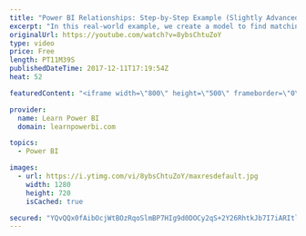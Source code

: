 ```yaml
---
title: "Power BI Relationships: Step-by-Step Example (Slightly Advanced)"
excerpt: "In this real-world example, we create a model to find matching blood donors. This shows you step-by-step how I draft the model and relationships (on paper first) and then bring it to life in Power BI.  FREE Power BI Step-by-Step Tutorial http://www.learnpowerbi.com/bonus 👉 Download Lesson PBIX Files"
originalUrl: https://youtube.com/watch?v=8ybsChtuZoY
type: video
price: Free
length: PT11M39S
publishedDateTime: 2017-12-11T17:19:54Z
heat: 52

featuredContent: "<iframe width=\"800\" height=\"500\" frameborder=\"0\" src=\"https://www.youtube.com/embed/8ybsChtuZoY\" allow=\"accelerometer; autoplay; encrypted-media; gyroscope; picture-in-picture\" allowfullscreen></iframe>"

provider:
  name: Learn Power BI
  domain: learnpowerbi.com

topics:
  - Power BI

images:
  - url: https://i.ytimg.com/vi/8ybsChtuZoY/maxresdefault.jpg
    width: 1280
    height: 720
    isCached: true

secured: "YQvQQx0fAibOcjWtBOzRqoSlmBP7HIg9d0DOCy2qS+2Y26RhtkJb7I7iARItlQVAnjuXF2EHRcFUjWfFAuvKR91a7DSPVGB3+MrNuIeexP7s3PwMlTOeZO7UAnhD7wcqWUJMEY1L6YUQIaXCAPPhTi8qeQPnsCH6QtB8VuT0LJCppxq7KzBAFP5liHFucVK0KEwvH/EHuI2hid1Dlaxx+ZsDGieBaDRZn+chtkgNoBscQz0O8LDM4IHUc7zeS1pcEpfa6V7q1UAuKZZN0mosZiHaFUIe6JyiZ02Wg+e3r3/Hcj1rL7TVVcDZdXYlGMyHlmRKSsBipp+4duFKuAFJLF7NOHMUjAyfriD/igc0tDGQXZeCLfOrTzYoE/pvdnnhrd/+OlAGHWuSwLTVtYoOsVdm6rmkqtRM4zGHtajj4/4=;Bgvmg15zoMJA4gyvxaqCUQ=="
---
```


